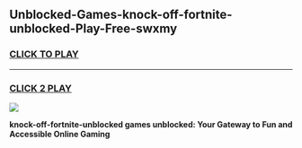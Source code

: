 
## Unblocked-Games-knock-off-fortnite-unblocked-Play-Free-swxmy
<h3>
<a href="https://premium76.site?title=knock-off-fortnite-unblocked&ref=18A1">CLICK TO PLAY</a></h3>
<hr>

<h3>
<a href="https://premium76.site?title=knock-off-fortnite-unblocked&ref=18A1">CLICK 2 PLAY</a>
  
</h3>

<a href="https://premium76.site?title=knock-off-fortnite-unblocked&ref=18A1"><img src="https://clearcache.store/games.png"></a>


**knock-off-fortnite-unblocked games unblocked: Your Gateway to Fun and Accessible Online Gaming**
